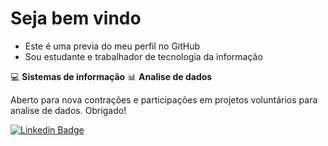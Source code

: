 # Seja bem vindo

 - Este é uma previa do meu perfil no GitHub
 - Sou estudante e trabalhador de tecnologia da informação 

💻 **Sistemas de informação**
📊 **Analise de dados**

Aberto para nova contrações e participações em projetos voluntários
para analise de dados. Obrigado!

[![Linkedin Badge](https://img.shields.io/badge/-LinkedIn-blue?style=flat-square&logo=Linkedin&logoColor=white&link=https://www.linkedin.com/in/klayverximenes/)](https://www.linkedin.com/in/klayverximenes)
